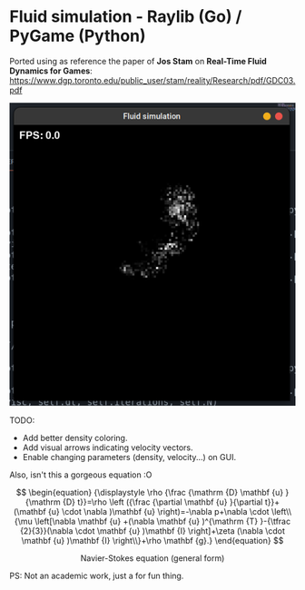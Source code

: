 # Fluid simulation - Raylib (Go) / PyGame (Python)

Ported using as reference the paper of **Jos Stam** on **Real-Time Fluid Dynamics for Games**: https://www.dgp.toronto.edu/public_user/stam/reality/Research/pdf/GDC03.pdf

![](src1.png)

TODO:

- Add better density coloring.
- Add visual arrows indicating velocity vectors.
- Enable changing parameters (density, velocity...) on GUI.

Also, isn't this a gorgeous equation :O

$$
\begin{equation}
{\displaystyle \rho {\frac {\mathrm {D} \mathbf {u} }{\mathrm {D} t}}=\rho \left ({\frac {\partial \mathbf {u} }{\partial t}}+(\mathbf {u} \cdot \nabla )\mathbf {u} \right)=-\nabla p+\nabla \cdot \left\\{\mu \left[\nabla \mathbf {u} +(\nabla \mathbf {u} )^{\mathrm {T} }-{\tfrac {2}{3}}(\nabla \cdot \mathbf {u} )\mathbf {I} \right]+\zeta (\nabla \cdot \mathbf {u} )\mathbf {I} \right\\}+\rho \mathbf {g}.}
\end{equation}
$$

<p align="center">
Navier-Stokes equation (general form)
</p>

PS: Not an academic work, just a for fun thing.
